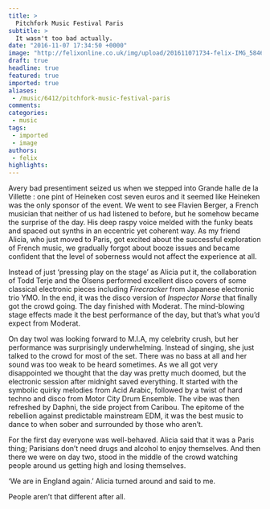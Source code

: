 ```yaml
---
title: >
  Pitchfork Music Festival Paris
subtitle: >
  It wasn't too bad actually.
date: "2016-11-07 17:34:50 +0000"
image: "http://felixonline.co.uk/img/upload/201611071734-felix-IMG_5846.JPG"
draft: true
headline: true
featured: true
imported: true
aliases:
 - /music/6412/pitchfork-music-festival-paris
comments:
categories:
 - music
tags:
 - imported
 - image
authors:
 - felix
highlights:
---
```


Avery bad presentiment seized us when we stepped into Grande halle de la Villette : one pint of Heineken cost seven euros and it seemed like Heineken was the only sponsor of the event. We went to see Flavien Berger, a French musician that neither of us had listened to before, but he somehow became the surprise of the day. His deep raspy voice melded with the funky beats and spaced out synths in an eccentric yet coherent way. As my friend Alicia, who just moved to Paris, got excited about the successful exploration of French music, we gradually forgot about booze issues and became confident that the level of soberness would not affect the experience at all.

Instead of just ‘pressing play on the stage’ as Alicia put it, the collaboration of Todd Terje and the Olsens performed excellent disco covers of some classical electronic pieces including _Firecracker_ from Japanese electronic trio YMO. In the end, it was the disco version of _Inspector Norse_ that finally got the crowd going. The day finished with Moderat. The mind-blowing stage effects made it the best performance of the day, but that’s what you’d expect from Moderat.

On day twoI was looking forward to M.I.A, my celebrity crush, but her performance was surprisingly underwhelming. Instead of singing, she just talked to the crowd for most of the set. There was no bass at all and her sound was too weak to be heard sometimes. As we all got very disappointed we thought that the day was pretty much doomed, but the electronic session after midnight saved everything. It started with the symbolic quirky melodies from Acid Arabic, followed by a twist of hard techno and disco from Motor City Drum Ensemble. The vibe was then refreshed by Daphni, the side project from Caribou. The epitome of the rebellion against predictable mainstream EDM, it was the best music to dance to when sober and surrounded by those who aren’t.

For the first day everyone was well-behaved. Alicia said that it was a Paris thing; Parisians don’t need drugs and alcohol to enjoy themselves. And then there we were on day two, stood in the middle of the crowd watching people around us getting high and losing themselves.

‘We are in England again.’ Alicia turned around and said to me.

People aren’t that different after all.
